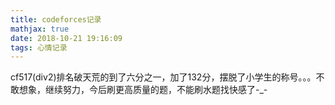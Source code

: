 ```yaml
---
title: codeforces记录
mathjax: true
date: 2018-10-21 19:16:09
tags: 心情记录
---
```

cf517(div2)排名破天荒的到了六分之一，加了132分，摆脱了小学生的称号。。。不敢想象，继续努力，今后刷更高质量的题，不能刷水题找快感了-_-

